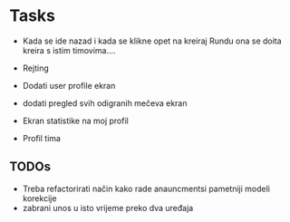 # Tasks
- Kada se ide nazad i kada se klikne opet na kreiraj Rundu ona se doita kreira s istim timovima....
- Rejting

- Dodati user profile ekran
- dodati pregled svih odigranih mečeva ekran
- Ekran statistike na moj profil
- Profil tima

## TODOs
- Treba refactorirati način kako rade anauncmentsi pametniji modeli korekcije
- zabrani unos u isto vrijeme preko dva uređaja

